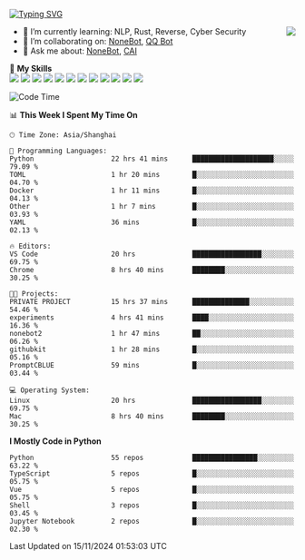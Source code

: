 [![Typing SVG](https://readme-typing-svg.herokuapp.com?size=25&duration=2500&color=8C43EA&vCenter=true&width=200&height=40&lines=Hi+there+%F0%9F%91%8B%F0%9F%8F%BB;I'm+yanyongyu)](https://git.io/typing-svg)

<a href="#">
  <img align="right" src="https://github-readme-stats.vercel.app/api?username=yanyongyu&count_private=true&show_icons=true&bg_color=15,f2f7fd,E0EAFC" />
</a>

- 🌱 I’m currently learning: NLP, Rust, Reverse, Cyber Security
- 👯 I’m collaborating on: [NoneBot](https://github.com/nonebot), [QQ Bot](https://github.com/Mrs4s/go-cqhttp)
- 💬 Ask me about: [NoneBot](https://github.com/nonebot), [CAI](https://github.com/cscs181/CAI)

🌟 **My Skills**  
![](https://img.shields.io/badge/-Python-3e74a2?style=flat-square&logo=Python&logoColor=fff)
![](https://img.shields.io/badge/-TypeScript-3178C6?style=flat-square&logo=TypeScript&logoColor=fff)
![](https://img.shields.io/badge/-Vue-4fc08d?style=flat-square&logo=Vue.js&logoColor=fff)
![](https://img.shields.io/badge/-React-2d98ce?style=flat-square&logo=React&logoColor=fff)
![](https://img.shields.io/badge/-FastAPI-009688?style=flat-square&logo=FastAPI&logoColor=fff)
![](https://img.shields.io/badge/-Linux-000000?style=flat-square&logo=Linux&logoColor=fff)
![](https://img.shields.io/badge/-Docker-2496ED?style=flat-square&logo=Docker&logoColor=fff)
![](https://img.shields.io/badge/-Kubernetes-326CE5?style=flat-square&logo=Kubernetes&logoColor=fff)
![](https://img.shields.io/badge/-GitHub%20Actions-2088FF?style=flat-square&logo=GitHubActions&logoColor=fff)
![](https://img.shields.io/badge/-PostgreSQL-4169E1?style=flat-square&logo=PostgreSQL&logoColor=fff)
![](https://img.shields.io/badge/-Redis-DC382D?style=flat-square&logo=Redis&logoColor=fff)
![](https://img.shields.io/badge/-MongoDB-47A248?style=flat-square&logo=MongoDB&logoColor=fff)

<!--START_SECTION:waka-->
![Code Time](http://img.shields.io/badge/Code%20Time-6%2C886%20hrs%2053%20mins-blue)

📊 **This Week I Spent My Time On** 

```text
🕑︎ Time Zone: Asia/Shanghai

💬 Programming Languages: 
Python                   22 hrs 41 mins      ████████████████████░░░░░   79.09 % 
TOML                     1 hr 20 mins        █░░░░░░░░░░░░░░░░░░░░░░░░   04.70 % 
Docker                   1 hr 11 mins        █░░░░░░░░░░░░░░░░░░░░░░░░   04.13 % 
Other                    1 hr 7 mins         █░░░░░░░░░░░░░░░░░░░░░░░░   03.93 % 
YAML                     36 mins             █░░░░░░░░░░░░░░░░░░░░░░░░   02.13 % 

🔥 Editors: 
VS Code                  20 hrs              █████████████████░░░░░░░░   69.75 % 
Chrome                   8 hrs 40 mins       ████████░░░░░░░░░░░░░░░░░   30.25 % 

🐱‍💻 Projects: 
PRIVATE PROJECT          15 hrs 37 mins      ██████████████░░░░░░░░░░░   54.46 % 
experiments              4 hrs 41 mins       ████░░░░░░░░░░░░░░░░░░░░░   16.36 % 
nonebot2                 1 hr 47 mins        ██░░░░░░░░░░░░░░░░░░░░░░░   06.26 % 
githubkit                1 hr 28 mins        █░░░░░░░░░░░░░░░░░░░░░░░░   05.16 % 
PromptCBLUE              59 mins             █░░░░░░░░░░░░░░░░░░░░░░░░   03.44 % 

💻 Operating System: 
Linux                    20 hrs              █████████████████░░░░░░░░   69.75 % 
Mac                      8 hrs 40 mins       ████████░░░░░░░░░░░░░░░░░   30.25 % 
```

**I Mostly Code in Python** 

```text
Python                   55 repos            ████████████████░░░░░░░░░   63.22 % 
TypeScript               5 repos             █░░░░░░░░░░░░░░░░░░░░░░░░   05.75 % 
Vue                      5 repos             █░░░░░░░░░░░░░░░░░░░░░░░░   05.75 % 
Shell                    3 repos             █░░░░░░░░░░░░░░░░░░░░░░░░   03.45 % 
Jupyter Notebook         2 repos             █░░░░░░░░░░░░░░░░░░░░░░░░   02.30 % 
```




 Last Updated on 15/11/2024 01:53:03 UTC
<!--END_SECTION:waka-->
